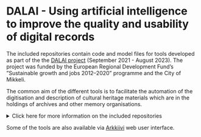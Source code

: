 # DALAI - Using artificial intelligence to improve the quality and usability of digital records

The included repositories contain code and model files for tools developed as part of the the [DALAI project](https://kansallisarkisto.fi/en/dalai-en) (September 2021 - August 2023). The project was funded by the European Regional Development Fund’s ”Sustainable growth and jobs 2012–2020” programme and the City of Mikkeli.  

The common aim of the different tools is to facilitate the automation of the digitisation and description of cultural heritage materials which are in the holdings of archives and other memory organisations.

<!-- [Annif_API](https://github.com/DALAI-project/Annif_API)|Subject Indexing|Instructions and configuration for using [Annif](https://annif.org/) software as an API for automatic subject indexing in Finnish, Swedish and English. -->
<!-- [Document-analysis_API](https://github.com/DALAI-project/Document-analysis_API)|Combination|Code for an API that combines optical character recognition using [Tesseract](https://tesseract-ocr.github.io/), language detection using [Apache Tika](https://tika.apache.org/) and automatic subject indexing and named entity recognition using the models listed above. -->

<details>
  
  <summary>Click here for more information on the included repositories</summary>

Repository|Domain|Content
-|-|-
[CornerAPI](https://github.com/DALAI-project/CornerAPI)|Image Classification|Code for an API that detects torn corners and edges from document images.
[EmptyAPI](https://github.com/DALAI-project/EmptyAPI)|Image Classification|Code for an API that detects empty pages from document images.
[PostitAPI](https://github.com/DALAI-project/PostitAPI)|Image Classification|Code for an API that detects post-it/sticky notes from document images.
[WritingtypeAPI](https://github.com/DALAI-project/WritingtypeAPI)|Image Classification|Code for an API that classifies document images based on the writing types(s) (handwritten, typewritten, combination) they contain.
[FaultyImageAPI](https://github.com/DALAI-project/FaultyImageAPI)|Image Classification|Code for an API that combines the classification models listed above.
[NER_API](https://github.com/DALAI-project/NER_API)|Named Entity Recognition|Code for an API that performs named entity recognition from text input in Finnish.
[Train_BERT_NER](https://github.com/DALAI-project/Train_BERT_NER)|Named Entity Recognition|Code for training Finnish named entity recognition (NER) model based on [BERT](https://huggingface.co/TurkuNLP/bert-base-finnish-cased-v1) language model.
[Empty_training](https://github.com/DALAI-project/Empty_training)|Image Classification|Code for training a neural network model to detect empty pages from document images.
[Train_document_classification](https://github.com/DALAI-project/Train_document_classification)|Image Classification|Code for training a neural network model to classify input documents into distinct classes based on the type/format of the document.
[Train_fault_detection](https://github.com/DALAI-project/Train_fault_detection)|Image Classification|Code for training a neural network model to detect faults like folded corners or sticky notes from document images.
[Train_writing_type](https://github.com/DALAI-project/Train_writing_type)|Image Classification|Code for training a neural network model to classify document images based on the writing types(s) (handwritten, typewritten, combination) they contain.

</details>

Some of the tools are also available via [Arkkiivi](http://www.arkkiivi.fi/) web user interface. 
